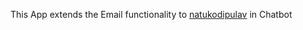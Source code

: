 This App extends the Email functionality to [natukodipulav](https://github.com/tarungajamoni/natukodipulav/tree/react_main) in Chatbot
